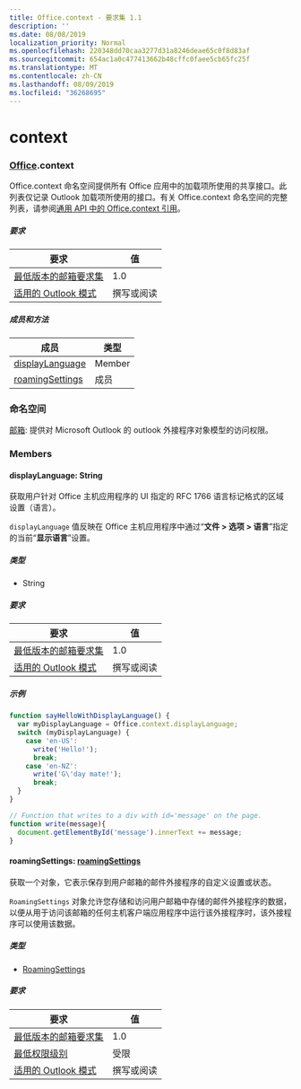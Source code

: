 ```yaml
---
title: Office.context - 要求集 1.1
description: ''
ms.date: 08/08/2019
localization_priority: Normal
ms.openlocfilehash: 220348dd70caa3277d31a8246deae65c0f8d83af
ms.sourcegitcommit: 654ac1a0c477413662b48cffc0faee5cb65fc25f
ms.translationtype: MT
ms.contentlocale: zh-CN
ms.lasthandoff: 08/09/2019
ms.locfileid: "36268695"
---
```

# <a name="context"></a>context

### <a name="officeofficemdcontext"></a>[Office](Office.md).context

Office.context 命名空间提供所有 Office 应用中的加载项所使用的共享接口。此列表仅记录 Outlook 加载项所使用的接口。有关 Office.context 命名空间的完整列表，请参阅[通用 API 中的 Office.context 引用](/javascript/api/office/office.context)。


##### <a name="requirements"></a>要求

|要求| 值|
|---|---|
|[最低版本的邮箱要求集](/office/dev/add-ins/reference/requirement-sets/outlook-api-requirement-sets)| 1.0|
|[适用的 Outlook 模式](/outlook/add-ins/#extension-points)| 撰写或阅读|

##### <a name="members-and-methods"></a>成员和方法

| 成员 | 类型 |
|--------|------|
| [displayLanguage](#displaylanguage-string) | Member |
| [roamingSettings](#roamingsettings-roamingsettings) | 成员 |

### <a name="namespaces"></a>命名空间

[邮箱](office.context.mailbox.md): 提供对 Microsoft Outlook 的 outlook 外接程序对象模型的访问权限。

### <a name="members"></a>Members

#### <a name="displaylanguage-string"></a>displayLanguage: String

获取用户针对 Office 主机应用程序的 UI 指定的 RFC 1766 语言标记格式的区域设置（语言）。

`displayLanguage` 值反映在 Office 主机应用程序中通过“**文件 > 选项 > 语言**”指定的当前“**显示语言**”设置。

##### <a name="type"></a>类型

*   String

##### <a name="requirements"></a>要求

|要求| 值|
|---|---|
|[最低版本的邮箱要求集](/office/dev/add-ins/reference/requirement-sets/outlook-api-requirement-sets)| 1.0|
|[适用的 Outlook 模式](/outlook/add-ins/#extension-points)| 撰写或阅读|

##### <a name="example"></a>示例

```javascript
function sayHelloWithDisplayLanguage() {
  var myDisplayLanguage = Office.context.displayLanguage;
  switch (myDisplayLanguage) {
    case 'en-US':
      write('Hello!');
      break;
    case 'en-NZ':
      write('G\'day mate!');
      break;
  }
}

// Function that writes to a div with id='message' on the page.
function write(message){
  document.getElementById('message').innerText += message;
}
```

#### <a name="roamingsettings-roamingsettingsjavascriptapioutlookofficeroamingsettingsviewoutlook-js-11"></a>roamingSettings: [roamingSettings](/javascript/api/outlook/office.RoamingSettings?view=outlook-js-1.1)

获取一个对象，它表示保存到用户邮箱的邮件外接程序的自定义设置或状态。

`RoamingSettings` 对象允许您存储和访问用户邮箱中存储的邮件外接程序的数据，以便从用于访问该邮箱的任何主机客户端应用程序中运行该外接程序时，该外接程序可以使用该数据。

##### <a name="type"></a>类型

*   [RoamingSettings](/javascript/api/outlook/office.RoamingSettings?view=outlook-js-1.1)

##### <a name="requirements"></a>要求

|要求| 值|
|---|---|
|[最低版本的邮箱要求集](/office/dev/add-ins/reference/requirement-sets/outlook-api-requirement-sets)| 1.0|
|[最低权限级别](/outlook/add-ins/understanding-outlook-add-in-permissions)| 受限|
|[适用的 Outlook 模式](/outlook/add-ins/#extension-points)| 撰写或阅读|
